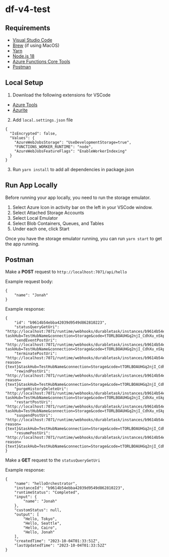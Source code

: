 # df-v4-test

## Requirements
- [Visual Studio Code](https://code.visualstudio.com/download)
- [Brew](https://brew.sh/) (if using MacOS)
- [Yarn](https://classic.yarnpkg.com/lang/en/docs/install/#mac-stable)
- [Node.js 18](https://nodejs.org/en/download/current)
- [Azure Functions Core Tools](https://learn.microsoft.com/en-us/azure/azure-functions/functions-run-local?tabs=macos%2Cisolated-process%2Cnode-v4%2Cpython-v2%2Chttp-trigger%2Ccontainer-apps&pivots=programming-language-typescript)
- [Postman](https://www.postman.com/downloads/) 

## Local Setup
1. Download the following extensions for VSCode
  - [Azure Tools](https://marketplace.visualstudio.com/items?itemName=ms-vscode.vscode-node-azure-pack)
  - [Azurite](https://marketplace.visualstudio.com/items?itemName=Azurite.azurite)

2. Add `local.settings.json` file
```
{
  "IsEncrypted": false,
  "Values": {
    "AzureWebJobsStorage": "UseDevelopmentStorage=true",
    "FUNCTIONS_WORKER_RUNTIME": "node",
    "AzureWebJobsFeatureFlags": "EnableWorkerIndexing"
  }
}
```

3. Run `yarn install` to add all dependencies in package.json

## Run App Locally
Before running your app locally, you need to run the storage emulator.
1. Select Azure Icon in activity bar on the left in your VSCode window.
2. Select Attached Storage Accounts
3. Select Local Emulator
4. Select Blob Containers, Queues, and Tables
5. Under each one, click Start

Once you have the storage emulator running, you can run `yarn start` to get the app running.

## Postman
Make a **POST** request to `http://localhost:7071/api/hello`

Example request body:
```
{
    "name": "Jonah"
}
```

Example response:
```
{
    "id": "b9614b54ebba42039d9549d862810223",
    "statusQueryGetUri": "http://localhost:7071/runtime/webhooks/durabletask/instances/b9614b54ebba42039d9549d862810223?taskHub=TestHubName&connection=Storage&code=tTORLBOAUHGq2njI_CdhXu_nSkpWkLY9uiYne6MwrsJ3AzFugZWrdw==",
    "sendEventPostUri": "http://localhost:7071/runtime/webhooks/durabletask/instances/b9614b54ebba42039d9549d862810223/raiseEvent/{eventName}?taskHub=TestHubName&connection=Storage&code=tTORLBOAUHGq2njI_CdhXu_nSkpWkLY9uiYne6MwrsJ3AzFugZWrdw==",
    "terminatePostUri": "http://localhost:7071/runtime/webhooks/durabletask/instances/b9614b54ebba42039d9549d862810223/terminate?reason={text}&taskHub=TestHubName&connection=Storage&code=tTORLBOAUHGq2njI_CdhXu_nSkpWkLY9uiYne6MwrsJ3AzFugZWrdw==",
    "rewindPostUri": "http://localhost:7071/runtime/webhooks/durabletask/instances/b9614b54ebba42039d9549d862810223/rewind?reason={text}&taskHub=TestHubName&connection=Storage&code=tTORLBOAUHGq2njI_CdhXu_nSkpWkLY9uiYne6MwrsJ3AzFugZWrdw==",
    "purgeHistoryDeleteUri": "http://localhost:7071/runtime/webhooks/durabletask/instances/b9614b54ebba42039d9549d862810223?taskHub=TestHubName&connection=Storage&code=tTORLBOAUHGq2njI_CdhXu_nSkpWkLY9uiYne6MwrsJ3AzFugZWrdw==",
    "restartPostUri": "http://localhost:7071/runtime/webhooks/durabletask/instances/b9614b54ebba42039d9549d862810223/restart?taskHub=TestHubName&connection=Storage&code=tTORLBOAUHGq2njI_CdhXu_nSkpWkLY9uiYne6MwrsJ3AzFugZWrdw==",
    "suspendPostUri": "http://localhost:7071/runtime/webhooks/durabletask/instances/b9614b54ebba42039d9549d862810223/suspend?reason={text}&taskHub=TestHubName&connection=Storage&code=tTORLBOAUHGq2njI_CdhXu_nSkpWkLY9uiYne6MwrsJ3AzFugZWrdw==",
    "resumePostUri": "http://localhost:7071/runtime/webhooks/durabletask/instances/b9614b54ebba42039d9549d862810223/resume?reason={text}&taskHub=TestHubName&connection=Storage&code=tTORLBOAUHGq2njI_CdhXu_nSkpWkLY9uiYne6MwrsJ3AzFugZWrdw=="
}
```

Make a **GET** request to the `statusQueryGetUri`

Example response:
```
{
    "name": "helloOrchestrator",
    "instanceId": "b9614b54ebba42039d9549d862810223",
    "runtimeStatus": "Completed",
    "input": {
        "name": "Jonah"
    },
    "customStatus": null,
    "output": [
        "Hello, Tokyo",
        "Hello, Seattle",
        "Hello, Cairo",
        "Hello, Jonah"
    ],
    "createdTime": "2023-10-04T01:33:51Z",
    "lastUpdatedTime": "2023-10-04T01:33:52Z"
}
```